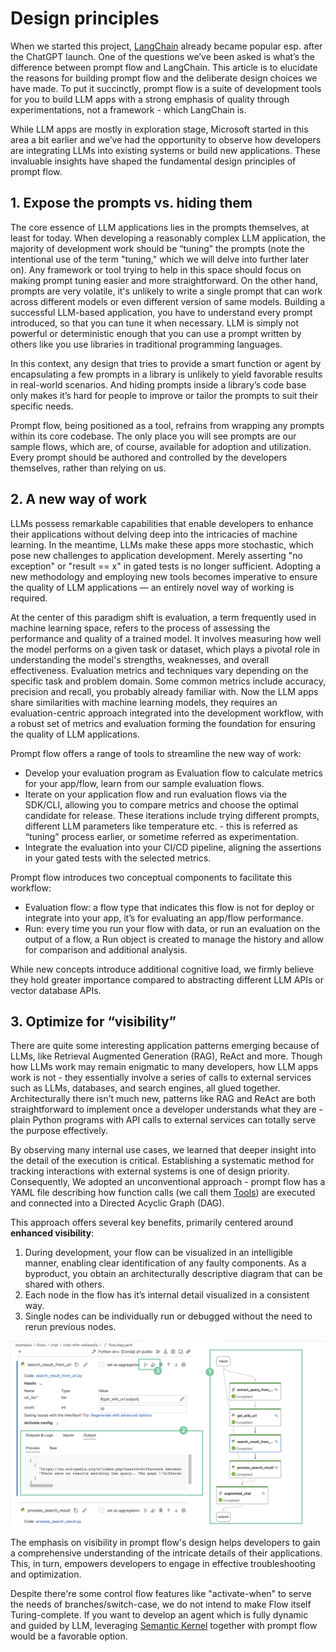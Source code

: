 # Design principles

When we started this project, [LangChain](https://www.langchain.com/) already became popular esp. after the ChatGPT launch. One of the questions we’ve been asked is what’s the difference between prompt flow and LangChain. This article is to elucidate the reasons for building prompt flow and the deliberate design choices we have made. To put it succinctly, prompt flow is a suite of development tools for you to build LLM apps with a strong emphasis of quality through experimentations, not a framework - which LangChain is.

While LLM apps are mostly in exploration stage, Microsoft started in this area a bit earlier and we’ve had the opportunity to observe how developers are integrating LLMs into existing systems or build new applications. These invaluable insights have shaped the fundamental design principles of prompt flow. 

## 1. Expose the prompts vs. hiding them

The core essence of LLM applications lies in the prompts themselves, at least for today. When developing a reasonably complex LLM application, the majority of development work should be “tuning” the prompts (note the intentional use of the term "tuning," which we will delve into further later on). Any framework or tool trying to help in this space should focus on making prompt tuning easier and more straightforward. On the other hand, prompts are very volatile, it's unlikely to write a single prompt that can work across different models or even different version of same models. Building a successful LLM-based application, you have to understand every prompt introduced, so that you can tune it when necessary. LLM is simply not powerful or deterministic enough that you can use a prompt written by others like you use libraries in traditional programming languages.

In this context, any design that tries to provide a smart function or agent by encapsulating a few prompts in a library is unlikely to yield favorable results in real-world scenarios. And hiding prompts inside a library’s code base only makes it’s hard for people to improve or tailor the prompts to suit their specific needs.

Prompt flow, being positioned as a tool, refrains from wrapping any prompts within its core codebase. The only place you will see prompts are our sample flows, which are, of course, available for adoption and utilization. Every prompt should be authored and controlled by the developers themselves, rather than relying on us.

## 2. A new way of work

LLMs possess remarkable capabilities that enable developers to enhance their applications without delving deep into the intricacies of machine learning. In the meantime, LLMs make these apps more stochastic, which pose new challenges to application development. Merely asserting "no exception" or "result == x" in gated tests is no longer sufficient. Adopting a new methodology and employing new tools becomes imperative to ensure the quality of LLM applications — an entirely novel way of working is required.

At the center of this paradigm shift is evaluation, a term frequently used in machine learning space, refers to the process of assessing the performance and quality of a trained model. It involves measuring how well the model performs on a given task or dataset, which plays a pivotal role in understanding the model's strengths, weaknesses, and overall effectiveness. Evaluation metrics and techniques vary depending on the specific task and problem domain. Some common metrics include accuracy, precision and recall, you probably already familiar with. Now the LLM apps share similarities with machine learning models, they requires an evaluation-centric approach integrated into the development workflow, with a robust set of metrics and evaluation forming the foundation for ensuring the quality of LLM applications.

Prompt flow offers a range of tools to streamline the new way of work:

* Develop your evaluation program as Evaluation flow to calculate metrics for your app/flow, learn from our sample evaluation flows.
* Iterate on your application flow and run evaluation flows via the SDK/CLI, allowing you to compare metrics and choose the optimal candidate for release. These iterations include trying different prompts, different LLM parameters like temperature etc. - this is referred as “tuning” process earlier, or sometime referred as experimentation.
* Integrate the evaluation into your CI/CD pipeline, aligning the assertions in your gated tests with the selected metrics.


Prompt flow introduces two conceptual components to facilitate this workflow:

* Evaluation flow: a flow type that indicates this flow is not for deploy or integrate into your app, it’s for evaluating an app/flow performance.
* Run: every time you run your flow with data, or run an evaluation on the output of a flow, a Run object is created to manage the history and allow for comparison and additional analysis.

While new concepts introduce additional cognitive load, we firmly believe they hold greater importance compared to abstracting different LLM APIs or vector database APIs.

## 3. Optimize for “visibility”

There are quite some interesting application patterns emerging because of LLMs, like Retrieval Augmented Generation (RAG), ReAct and more. Though how LLMs work may remain enigmatic to many developers, how LLM apps work is not - they essentially involve a series of calls to external services such as LLMs, databases, and search engines, all glued together. Architecturally there isn’t much new, patterns like RAG and ReAct are both straightforward to implement once a developer understands what they are - plain Python programs with API calls to external services can totally serve the purpose effectively.

By observing many internal use cases, we learned that deeper insight into the detail of the execution is critical. Establishing a systematic method for tracking interactions with external systems is one of design priority. Consequently, We adopted an unconventional approach - prompt flow has a YAML file describing how function calls (we call them [Tools](../concepts/concept-tools.md)) are executed and connected into a Directed Acyclic Graph (DAG). 

This approach offers several key benefits, primarily centered around **enhanced visibility**:
1) During development, your flow can be visualized in an intelligible manner, enabling clear identification of any faulty components. As a byproduct, you obtain an architecturally descriptive diagram that can be shared with others.
2) Each node in the flow has it’s internal detail visualized in a consistent way.
3) Single nodes can be individually run or debugged without the need to rerun previous nodes.
</b>

![promptflow-dag](../media/promptflow-dag.png)

The emphasis on visibility in prompt flow's design helps developers to gain a comprehensive understanding of the intricate details of their applications. This, in turn, empowers developers to engage in effective troubleshooting and optimization.

Despite there're some control flow features like "activate-when" to serve the needs of branches/switch-case, we do not intend to make Flow itself Turing-complete. If you want to develop an agent which is fully dynamic and guided by LLM, leveraging [Semantic Kernel](https://github.com/microsoft/semantic-kernel) together with prompt flow would be a favorable option.
